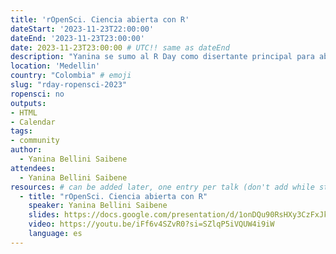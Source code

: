 ```yaml
---
title: 'rOpenSci. Ciencia abierta con R'
dateStart: '2023-11-23T22:00:00'
dateEnd: '2023-11-23T23:00:00'
date: 2023-11-23T23:00:00 # UTC!! same as dateEnd
description: "Yanina se sumo al R Day como disertante principal para abrir la conferencia y contarles sobre rOpenSci y como participar en nuestras actividades."
location: 'Medellin'
country: "Colombia" # emoji
slug: "rday-ropensci-2023"
ropensci: no
outputs: 
- HTML
- Calendar 
tags: 
- community
author:
  - Yanina Bellini Saibene
attendees:
  - Yanina Bellini Saibene
resources: # can be added later, one entry per talk (don't add while still empty, add once there are resources)
  - title: "rOpenSci. Ciencia abierta con R"
    speaker: Yanina Bellini Saibene
    slides: https://docs.google.com/presentation/d/1onDQu90RsHXy3CzFxJk0O42tlHKoLe8EVmE7ohigCnw/edit?usp=sharing
    video: https://youtu.be/iFf6v4SZvR0?si=SZlqP5iVQUW4i9iW
    language: es
---
```



